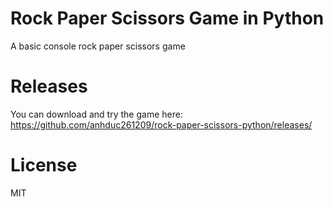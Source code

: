 # Rock Paper Scissors Game in Python
A basic console rock paper scissors game

# Releases
You can download and try the game here: https://github.com/anhduc261209/rock-paper-scissors-python/releases/

# License
MIT
